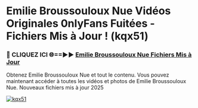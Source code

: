 # Emilie Broussouloux Nue Vidéos Originales 0nlyFans Fuitées - Fichiers Mis à Jour ! (kqx51)

<h3>🔴 CLIQUEZ ICI 🌐==►► <a href="https://tinyurl.com/2pmr4ezf" rel="nofollow">Emilie Broussouloux Nue Fichiers Mis à Jour</a></h3>

Obtenez Emilie Broussouloux Nue et tout le contenu. Vous pouvez maintenant accéder à toutes les vidéos et photos de Emilie Broussouloux Nue. Nouveaux fichiers mis à jour 2025

[![kqx51](https://i.imgur.com/6SNvagu.gif)](https://tinyurl.com/2pmr4ezf)
